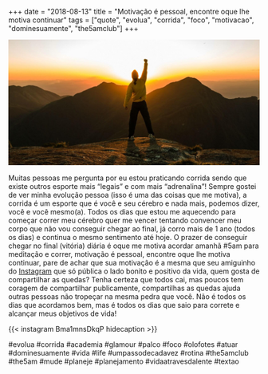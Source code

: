 +++
date = "2018-08-13"
title = "Motivação é pessoal, encontre oque lhe motiva continuar"
tags = ["quote", "evolua", "corrida", "foco", "motivacao", "dominesuamente", "the5amclub"]
+++

![Motivação é pessoal](/motivacao-air.jpg#center)

Muitas pessoas me pergunta por eu estou praticando corrida sendo que existe outros esporte mais “legais” e com mais “adrenalina”! Sempre gostei de ver minha evolução pessoa (isso é uma das coisas que me motiva), a corrida é um esporte que é você e seu cérebro e nada mais, podemos dizer, você e você mesmo(a). Todos os dias que estou me aquecendo para começar correr meu cérebro quer me vencer tentando convencer meu corpo que não vou conseguir chegar ao final, já corro mais de 1 ano (todos os dias) e continua o mesmo sentimento até hoje. O prazer de conseguir chegar no final (vitória) diária é oque me motiva acordar amanhã #5am para meditação e correr, motivação é pessoal, encontre oque lhe motiva continuar, pare de achar que sua motivação é a mesma que seu amiguinho do [Instagram](https://instagram.com/avelino0) que só pública o lado bonito e positivo da vida, quem gosta de compartilhar as quedas? Tenha certeza que todos cai, mas poucos tem coragem de compartilhar publicamente, compartilhas as quedas ajuda outras pessoas não tropeçar na mesma pedra que você. Não é todos os dias que acordamos bem, mas é todos os dias que saio para correte e alcançar meus objetivos de vida!

{{< instagram Bma1mnsDkqP hidecaption >}}

#evolua #corrida #academia #glamour #palco #foco #olofotes #atuar #dominesuamente #vida #life #umpassodecadavez #rotina #the5amclub #the5am #mude #planeje #planejamento #vidaatravesdalente #textao
